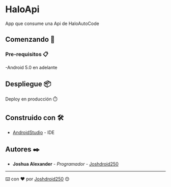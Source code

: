 # HaloApi

App que consume una Api de HaloAutoCode

## Comenzando 🚀

### Pre-requisitos 📋

-Android 5.0 en adelante


## Despliegue 📦

Deploy en producción ⏱️

## Construido con 🛠️

* [AndroidStudio](https://developer.android.com/studio?hl=es-419&gclid=CjwKCAjw0a-SBhBkEiwApljU0u7ZRPY4Mb4rQYEZwYy8l_H9tpOj8EvLcj7ZdeKU5DvZKzTPb1D1xRoCapgQAvD_BwE&gclsrc=aw.ds) - IDE

## Autores ✒️


* **Joshua Alexander** - *Programador* - [Joshdroid250](https://github.com/Joshdroid250)


---
⌨️ con ❤️ por [Joshdroid250](https://github.com/Joshdroid250) 😊
